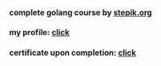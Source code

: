 #### complete golang course by [stepik.org](https://stepik.org/course/54403/syllabus "stepik.org")
#### my profile: [click](https://stepik.org/users/301224635 "click")
#### certificate upon completion: [click](https://drive.google.com/file/d/1zeltZfaBCCnsqBGA7omYhbeTCdjT5VSn/view "click")
